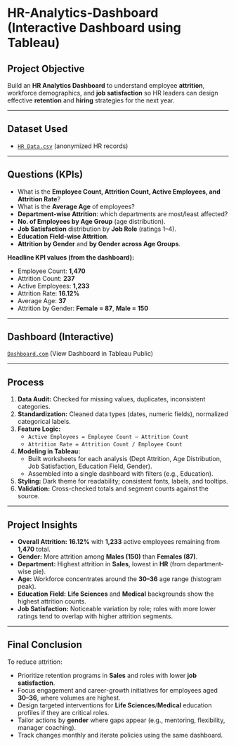 # HR-Analytics-Dashboard (Interactive Dashboard using Tableau)

## Project Objective
Build an **HR Analytics Dashboard** to understand employee **attrition**, workforce demographics, and **job satisfaction** so HR leaders can design effective **retention** and **hiring** strategies for the next year.

---

## Dataset Used
- [`HR Data.csv`](https://github.com/Apkaur102/Hr-Analytics-Dashboard/blob/main/HR%20Data.xlsx%20-%20HR%20data.csv) (anonymized HR records)  


---

## Questions (KPIs)
- What is the **Employee Count, Attrition Count, Active Employees, and Attrition Rate**?
- What is the **Average Age** of employees?
- **Department-wise Attrition**: which departments are most/least affected?
- **No. of Employees by Age Group** (age distribution).
- **Job Satisfaction** distribution by **Job Role** (ratings 1–4).
- **Education Field-wise Attrition**.
- **Attrition by Gender** and **by Gender across Age Groups**.

**Headline KPI values (from the dashboard):**
- Employee Count: **1,470**
- Attrition Count: **237**
- Active Employees: **1,233**
- Attrition Rate: **16.12%**
- Average Age: **37**
- Attrition by Gender: **Female = 87**, **Male = 150**

---

## Dashboard (Interactive)
[`Dashboard.com`]((https://public.tableau.com/shared/C8QG8G3ZH?:display_count=n&:origin=viz_share_link)) (View Dashboard in Tableau Public)  


---

## Process
1. **Data Audit:** Checked for missing values, duplicates, inconsistent categories.
2. **Standardization:** Cleaned data types (dates, numeric fields), normalized categorical labels.
3. **Feature Logic:**
   - `Active Employees = Employee Count – Attrition Count`
   - `Attrition Rate = Attrition Count / Employee Count`
4. **Modeling in Tableau:**
   - Built worksheets for each analysis (Dept Attrition, Age Distribution, Job Satisfaction, Education Field, Gender).
   - Assembled into a single dashboard with filters (e.g., Education).
5. **Styling:** Dark theme for readability; consistent fonts, labels, and tooltips.
6. **Validation:** Cross-checked totals and segment counts against the source.

---

## Project Insights
- **Overall Attrition:** **16.12%** with **1,233** active employees remaining from **1,470** total.
- **Gender:** More attrition among **Males (150)** than **Females (87)**.
- **Department:** Highest attrition in **Sales**, lowest in **HR** (from department-wise pie).
- **Age:** Workforce concentrates around the **30–36** age range (histogram peak).
- **Education Field:** **Life Sciences** and **Medical** backgrounds show the highest attrition counts.
- **Job Satisfaction:** Noticeable variation by role; roles with more lower ratings tend to overlap with higher attrition segments.

---

## Final Conclusion
To reduce attrition:
- Prioritize retention programs in **Sales** and roles with lower **job satisfaction**.
- Focus engagement and career-growth initiatives for employees aged **30–36**, where volumes are highest.
- Design targeted interventions for **Life Sciences**/**Medical** education profiles if they are critical roles.
- Tailor actions by **gender** where gaps appear (e.g., mentoring, flexibility, manager coaching).
- Track changes monthly and iterate policies using the same dashboard.




